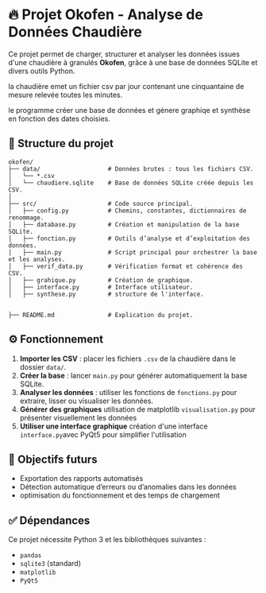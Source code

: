 # 🔥 Projet Okofen - Analyse de Données Chaudière

Ce projet permet de charger, structurer et analyser les données issues d'une chaudière à granulés **Okofen**, grâce à une base de données SQLite et divers outils Python.

la chaudière emet un fichier csv par jour contenant une cinquantaine de mesure relevée toutes les minutes.

le programme créer une base de données et génere graphiqe et synthèse en fonction des dates choisies. 

## 📁 Structure du projet

```
okofen/
├── data/                   # Données brutes : tous les fichiers CSV.
│   └── *.csv
│   └── chaudiere.sqlite    # Base de données SQLite créée depuis les CSV.
│
├── src/                    # Code source principal.
│   ├── config.py           # Chemins, constantes, dictionnaires de renommage.
│   ├── database.py         # Création et manipulation de la base SQLite.
│   ├── fonction.py         # Outils d’analyse et d’exploitation des données.
│   ├── main.py             # Script principal pour orchestrer la base et les analyses.
│   ├── verif_data.py       # Vérification format et cohérence des CSV.
│   ├── grahique.py         # Création de graphique.
│   ├── interface.py        # Interface utilisateur.
│   ├── synthese.py         # structure de l'interface.


├── README.md               # Explication du projet.
```


## ⚙️ Fonctionnement

1. **Importer les CSV** : placer les fichiers `.csv` de la chaudière dans le dossier `data/`.
2. **Créer la base** : lancer `main.py` pour générer automatiquement la base SQLite.
3. **Analyser les données** : utiliser les fonctions de `fonctions.py` pour extraire, lisser ou visualiser les données.
4. **Générer des graphiques** utilisation de matplotlib `visualisation.py` pour présenter visuellement les données
5. **Utiliser une interface graphique** création d'une interface `interface.py`avec PyQt5 pour simplifier l'utilisation

## 🚧 Objectifs futurs

- Exportation des rapports automatisés
- Détection automatique d’erreurs ou d’anomalies dans les données
- optimisation du fonctionnement et des temps de chargement

## ✅ Dépendances

Ce projet nécessite Python 3 et les bibliothèques suivantes :

- `pandas`
- `sqlite3` (standard)
- `matplotlib` 
- `PyQt5` 



